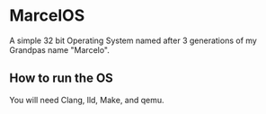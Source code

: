 # MarcelOS
A simple 32 bit Operating System named after 3 generations of my Grandpas name "Marcelo".

## How to run the OS
You will need Clang, lld, Make, and qemu.